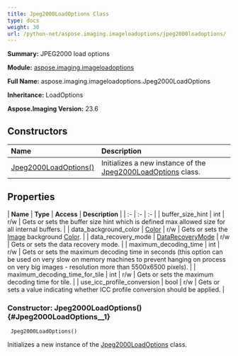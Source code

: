 ```yaml
---
title: Jpeg2000LoadOptions Class
type: docs
weight: 30
url: /python-net/aspose.imaging.imageloadoptions/jpeg2000loadoptions/
---
```


**Summary:** JPEG2000 load options

**Module:** [aspose.imaging.imageloadoptions](/imaging/python-net/aspose.imaging.imageloadoptions/)

**Full Name:** aspose.imaging.imageloadoptions.Jpeg2000LoadOptions

**Inheritance:** LoadOptions

**Aspose.Imaging Version:** 23.6

## **Constructors**
| **Name** | **Description** |
| :- | :- |
| [Jpeg2000LoadOptions()](#Jpeg2000LoadOptions__1) | Initializes a new instance of the [Jpeg2000LoadOptions](/imaging/python-net/aspose.imaging.imageloadoptions/jpeg2000loadoptions/) class. |
## **Properties**
| **Name** | **Type** | **Access** | **Description** |
| :- | :- | :- |
| buffer_size_hint | int | r/w | Gets or sets the buffer size hint which is defined max allowed size for all internal buffers. |
| data_background_color | [Color](/imaging/python-net/aspose.imaging/color) | r/w | Gets or sets the [Image](/imaging/python-net/aspose.imaging/image/) background [Color](/imaging/python-net/aspose.imaging/color/). |
| data_recovery_mode | [DataRecoveryMode](/imaging/python-net/aspose.imaging/datarecoverymode) | r/w | Gets or sets the data recovery mode. |
| maximum_decoding_time | int | r/w | Gets or sets the maximum decoding time in seconds (this option can be used on very slow on memory machines to prevent hanging on process on very big images - resolution more than 5500x6500 pixels). |
| maximum_decoding_time_for_tile | int | r/w | Gets or sets the maximum decoding time for tile. |
| use_icc_profile_conversion | bool | r/w | Gets or sets a value indicating whether ICC profile conversion should be applied. |


### Constructor: Jpeg2000LoadOptions() {#Jpeg2000LoadOptions__1}


```
 Jpeg2000LoadOptions() 
```

Initializes a new instance of the [Jpeg2000LoadOptions](/imaging/python-net/aspose.imaging.imageloadoptions/jpeg2000loadoptions/) class.

